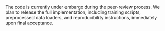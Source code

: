 The code is currently under embargo during the peer-review process. We plan to release the full implementation, including training scripts, preprocessed data loaders, and reproducibility instructions, immediately upon final acceptance.
